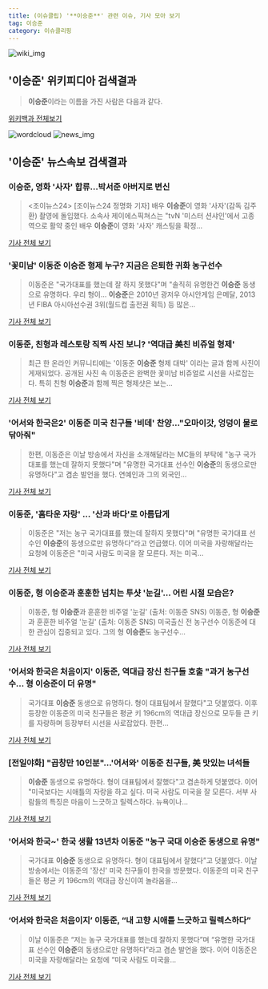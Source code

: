 ```yaml
---
title: (이슈클립) '**이승준**' 관련 이슈, 기사 모아 보기
tag: 이승준
category: 이슈클리핑
---
```

![wiki_img](https://user-images.githubusercontent.com/42597476/44503234-41136a80-a6d0-11e8-9071-6fc6418eafe4.png)
## **'**이승준**'** 위키피디아 검색결과
>**이승준**이라는 이름을 가진 사람은 다음과 같다.

<a href="https://ko.wikipedia.org/wiki/이승준" target="_blank">위키백과 전체보기</a>

![wordcloud](https://s3.ap-northeast-2.amazonaws.com/lyrics101-wordcloud/2018-08-31-1535680457.png)
![news_img](https://user-images.githubusercontent.com/42597476/44507050-1206f400-a6e4-11e8-8d98-7ffbfebb353f.png)
## **'**이승준**'** 뉴스속보 검색결과
### **이승준**, 영화 '사자' 합류…박서준 아버지로 변신

><조이뉴스24> [조이뉴스24 정명화 기자] 배우 **이승준**이 영화 '사자'(감독 김주환) 촬영에 돌입했다. 소속사 제이에스픽쳐스는 "tvN '미스터 션샤인'에서 고종 역으로 활약 중인 배우 **이승준**이 영화 '사자' 캐스팅을 확정...

<a href="http://joynews.inews24.com/php/news_view.php?g_menu=701100&g_serial=1121996&rrf=nv" target="_blank">기사 전체 보기</a>

### '꽃미남' 이동준 **이승준** 형제 누구? 지금은 은퇴한 귀화 농구선수

>이동준은 "국가대표를 했는데 잘 하지 못했다"며 "솔직히 유명한건 **이승준** 동생으로 유명하다. 우리 형이... **이승준**은 2010년 광저우 아시안게임 은메달, 2013년 FIBA 아시아선수권 3위(월드컵 출전권 획득) 등 많은...

<a href="http://news20.busan.com/controller/newsController.jsp?newsId=20180831000065" target="_blank">기사 전체 보기</a>

### 이동준, 친형과 레스토랑 직찍 사진 보니? '역대급 美친 비쥬얼 형제'

>최근 한 온라인 커뮤니티에는 '이동준 **이승준** 형제 대박' 이라는 글과 함께 사진이 게재되었다. 공개된 사진 속 이동준은 완벽한 꽃미남 비쥬얼로 시선을 사로잡는다. 특히 친형 **이승준**과 함께 찍은 형제샷은 보는...

<a href="http://www.joongdo.co.kr/main/view.php?key=20180831001029554" target="_blank">기사 전체 보기</a>

### '어서와 한국은2' 이동준 미국 친구들 '비데' 찬양…"오마이갓, 엉덩이 물로 닦아줘"

>한편, 이동준은 이날 방송에서 자신을 소개해달라는 MC들의 부탁에 "농구 국가대표를 했는데 잘하지 못했다"며 "유명한 국가대표 선수인 **이승준**의 동생으로만 유명하다"고 겸손 발언을 했다. 연예인과 그의 외국인...

<a href="http://www.etoday.co.kr/news/section/newsview.php?idxno=1658494" target="_blank">기사 전체 보기</a>

### 이동준, '홈타운 자랑' … '산과 바다'로 아름답게

>이동준은 "저는 농구 국가대표를 했는데 잘하지 못했다"며 "유명한 국가대표 선수인 **이승준**의 동생으로만 유명하다"라고 언급했다. 이어 미국을 자랑해달라는 요청에 이동준은 "미국 사람도 미국을 잘 모른다. 저는 미국...

<a href="http://www.ccdn.co.kr/news/articleView.html?idxno=537742" target="_blank">기사 전체 보기</a>

### 이동준, 형 **이승준**과 훈훈한 넘치는 투샷 '눈길'… 어린 시절 모습은?

>이동준, 형 **이승준**과 훈훈한 비주얼 '눈길' (출처: 이동준 SNS) 이동준, 형 **이승준**과 훈훈한 비주얼 '눈길' (출처: 이동준 SNS) 미국출신 전 농구선수 이동준에 대한 관심이 집중되고 있다. 그의 형 **이승준**도 농구선수...

<a href="http://www.newscj.com/news/articleView.html?idxno=550891" target="_blank">기사 전체 보기</a>

### '어서와 한국은 처음이지' 이동준, 역대급 장신 친구들 호출 "과거 농구선수… 형 **이승준**이 더 유명"

>국가대표 **이승준** 동생으로 유명하다. 형이 대표팀에서 잘했다"고 덧붙였다. 이후 등장한 이동준의 미국 친구들은 평균 키 196cm의 역대급 장신으로 모두들 큰 키를 자랑하며 등장부터 시선을 사로잡았다. 한편...

<a href="http://www.joongboo.com/news/articleView.html?idxno=1283096" target="_blank">기사 전체 보기</a>

### [전일야화] "곱창만 10인분"…'어서와' 이동준 친구들, 美 맛있는 녀석들

>**이승준** 동생으로 유명하다. 형이 대표팀에서 잘했다"고 겸손하게 덧붙였다. 이어 "미국보다는 시애틀의 자랑을 하고 싶다. 미국 사람도 미국을 잘 모른다. 서부 사람들의 특징은 마음이 느긋하고 릴렉스하다. 뉴욕이나...

<a href="http://www.xportsnews.com/?ac=article_view&entry_id=1013807" target="_blank">기사 전체 보기</a>

### '어서와 한국~' 한국 생활 13년차 이동준 "농구 국대 **이승준** 동생으로 유명"

>국가대표 **이승준** 동생으로 유명하다. 형이 대표팀에서 잘했다”고 덧붙였다. 이날 방송에서는 이동준의 '장신' 미국 친구들이 한국을 방문했다. 이동준의 미국 친구들은 평균 키 196cm의 역대급 장신이여 놀라움을...

<a href="http://www.segye.com/content/html/2018/08/30/20180830007544.html?OutUrl=naver" target="_blank">기사 전체 보기</a>

### ‘어서와 한국은 처음이지’ 이동준, “내 고향 시애틀 느긋하고 릴렉스하다”

>이날 이동준은 “저는 농구 국가대표를 했는데 잘하지 못했다”며 “유명한 국가대표 선수인 **이승준**의 동생으로만 유명하다”라고 겸손 발언을 했다. 이어 이동준은 미국을 자랑해달라는 요청에 “미국 사람도 미국을...

<a href="http://star.mk.co.kr/new/view.php?mc=ST&year=2018&no=547664" target="_blank">기사 전체 보기</a>


